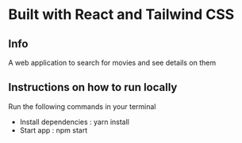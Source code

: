# Built with React and Tailwind CSS

## Info

A web application to search for movies and see details on them
## Instructions on how to run locally
Run the following commands in your terminal

- Install dependencies : yarn install
- Start app : npm start

